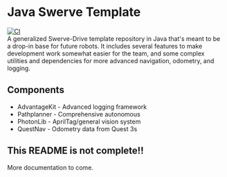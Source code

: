 # Java Swerve Template
[![CI](https://github.com/SMNWTeam1982/java-swerve-template/actions/workflows/main.yml/badge.svg)](https://github.com/SMNWTeam1982/java-swerve-template/actions/workflows/main.yml)
<br>
A generalized Swerve-Drive template repository in Java that's meant to be a drop-in base for future robots.
It includes several features to make development work somewhat easier for the team, and some complex utilities and dependencies for more advanced navigation, odometry, and logging.

## Components
 - AdvantageKit - Advanced logging framework
 - Pathplanner - Comprehensive autonomous 
 - PhotonLib - AprilTag/general vision system
 - QuestNav - Odometry data from Quest 3s

## This README is not complete!!
More documentation to come.